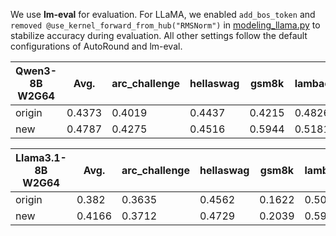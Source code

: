 We use **lm-eval** for evaluation. For LLaMA, we enabled `add_bos_token` and
`removed @use_kernel_forward_from_hub("RMSNorm")`
in [modeling_llama.py](https://github.com/huggingface/transformers/blob/main/src/transformers/models/llama/modeling_llama.py#L52C1-L52C40)
to stabilize accuracy during evaluation. All other settings follow the default configurations of AutoRound and lm-eval.

| Qwen3-8B W2G64 | Avg.   | arc_challenge | hellaswag | gsm8k  | lambada_openai | mmlu   | mmlupro | truthfulqa_mc1 | winogrande |
|----------------|--------|---------------|-----------|--------|----------------|--------|---------|----------------|------------|
| origin         | 0.4373 | 0.4019        | 0.4437    | 0.4215 | 0.4826         | 0.5474 | 0.263   | 0.3072         | 0.6314     |
| new            | 0.4787 | 0.4275        | 0.4516    | 0.5944 | 0.5181         | 0.5773 | 0.2807  | 0.3305         | 0.6496     |

| Llama3.1-8B W2G64 | Avg.   | arc_challenge | hellaswag | gsm8k  | lambada_openai | mmlu   | mmlupro | truthfulqa_mc1 | winogrande |
|-------------------|--------|---------------|-----------|--------|----------------|--------|---------|----------------|------------|
| origin            | 0.382  | 0.3635        | 0.4562    | 0.1622 | 0.5069         | 0.4411 | 0.1661  | 0.3207         | 0.6393     |
| new               | 0.4166 | 0.3712        | 0.4729    | 0.2039 | 0.5946         | 0.4981 | 0.2163  | 0.3011         | 0.6748     |